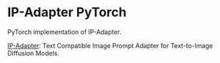 # IP-Adapter PyTorch

PyTorch implementation of IP-Adapter.

[IP-Adapter](https://arxiv.org/abs/2308.06721): Text Compatible Image Prompt Adapter for Text-to-Image Diffusion Models.
